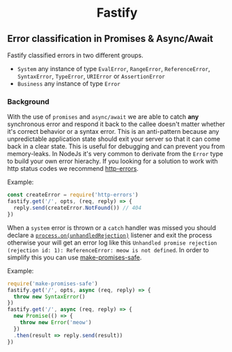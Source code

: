 <h1 align="center">Fastify</h1>

## Error classification in Promises & Async/Await

Fastify classified errors in two different groups.

- `System` any instance of type `EvalError`, `RangeError`, `ReferenceError`, `SyntaxError`, `TypeError`, `URIError` or `AssertionError`
- `Business` any instance of type `Error`

### Background

With the use of `promises` and `async/await` we are able to catch **any** synchronous error and respond it back to the callee doesn't matter whether it's correct behavior or a syntax error. This is an anti-pattern because any unpredictable application state should exit your server so that it can come back in a clear state. This is useful for debugging and can prevent you from memory-leaks.
In NodeJs it's very common to derivate from the `Error` type to build your own error hierachy. If you looking for a solution to work with http status codes we recommend [http-errors](https://github.com/jshttp/http-errors).

Example:
```js
const createError = require('http-errors')
fastify.get('/', opts, (req, reply) => {
  reply.send(createError.NotFound()) // 404
})
```

When a `system` error is thrown or a `catch` handler was missed you should declare a [`process.on(unhandledRejection)`](https://nodejs.org/api/process.html#process_event_unhandledrejection) listener and exit the process otherwise your will get an error log like this `Unhandled promise rejection (rejection id: 1): ReferenceError: meow is not defined`. In order to simplify this you can use [make-promises-safe](https://github.com/mcollina/make-promises-safe).

Example:
```js
require('make-promises-safe')
fastify.get('/', opts, async (req, reply) => {
  throw new SyntaxError()
})
fastify.get('/', async (req, reply) => {
  new Promise(() => {
    throw new Error('meow')
  })
  .then(result => reply.send(result))
})
```
